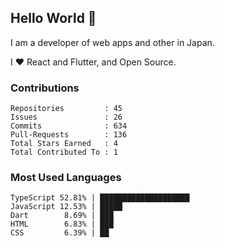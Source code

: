 ## Hello World 👋

I am a developer of web apps and other in Japan.

I ❤️ React and Flutter, and Open Source.

### Contributions

<!-- contributions start -->

    Repositories         : 45
    Issues               : 26
    Commits              : 634
    Pull-Requests        : 136
    Total Stars Earned   : 4
    Total Contributed To : 1

<!-- contributions end -->

### Most Used Languages

<!-- most-used-languages start -->

    TypeScript 52.81% | ████████████████████
    JavaScript 12.53% | █████
    Dart        8.69% | ███
    HTML        6.83% | ███
    CSS         6.39% | ██

<!-- most-used-languages end -->
